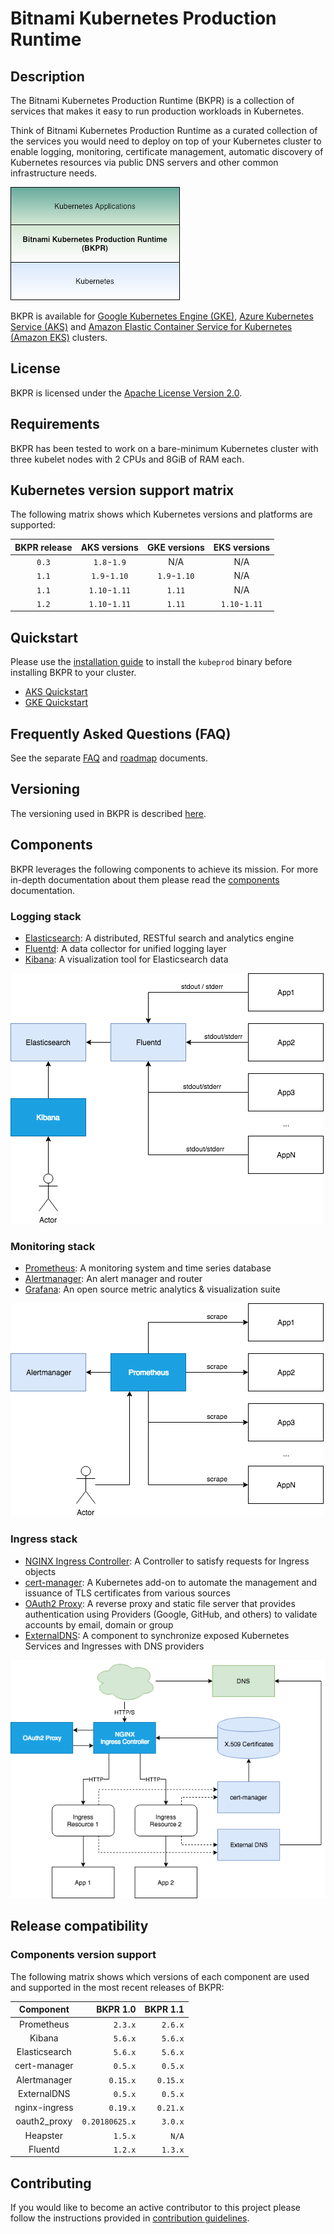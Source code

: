 # Bitnami Kubernetes Production Runtime

## Description

The Bitnami Kubernetes Production Runtime (BKPR) is a collection of services that makes it easy to run production workloads in Kubernetes.

Think of Bitnami Kubernetes Production Runtime as a curated collection of the services you would need to deploy on top of your Kubernetes cluster to enable logging, monitoring, certificate management, automatic discovery of Kubernetes resources via public DNS servers and other common infrastructure needs.

![BKPR](images/BKPR.png)

BKPR is available for [Google Kubernetes Engine (GKE)](https://cloud.google.com/kubernetes-engine), [Azure Kubernetes Service (AKS)](https://azure.microsoft.com/en-in/services/kubernetes-service/) and [Amazon Elastic Container Service for Kubernetes (Amazon EKS)](https://aws.amazon.com/eks/) clusters.

## License

BKPR is licensed under the [Apache License Version 2.0](LICENSE).

## Requirements

BKPR has been tested to work on a bare-minimum Kubernetes cluster with three kubelet nodes with 2 CPUs and 8GiB of RAM each.

## Kubernetes version support matrix

The following matrix shows which Kubernetes versions and platforms are supported:

| BKPR release | AKS versions  | GKE versions | EKS versions |
|:------------:|:-------------:|:------------:|:-------------:
|     `0.3`    | `1.8`-`1.9`   |      N/A     |      N/A     |
|     `1.1`    | `1.9`-`1.10`  | `1.9`-`1.10` |      N/A     |
|     `1.1`    | `1.10`-`1.11` | `1.11`       |      N/A     |
|     `1.2`    | `1.10`-`1.11` | `1.11`       | `1.10`-`1.11`|

## Quickstart

Please use the [installation guide](docs/install.md) to install the `kubeprod` binary before installing BKPR to your cluster.

* [AKS Quickstart](docs/quickstart-aks.md)
* [GKE Quickstart](docs/quickstart-gke.md)

## Frequently Asked Questions (FAQ)

See the separate [FAQ](docs/FAQ.md) and [roadmap](docs/roadmap.md) documents.

## Versioning

The versioning used in BKPR is described [here](docs/versioning.md).

## Components

BKPR leverages the following components to achieve its mission. For more in-depth documentation about them please read the [components](docs/components.md) documentation.

### Logging stack

* [Elasticsearch](docs/components.md#elasticsearch): A distributed, RESTful search and analytics engine
* [Fluentd](docs/components.mdfluentd): A data collector for unified logging layer
* [Kibana](docs/components.md#kibana): A visualization tool for Elasticsearch data

![Logging stack](docs/images/logging-stack.png)

### Monitoring stack

* [Prometheus](docs/components.md#prometheus): A monitoring system and time series database
* [Alertmanager](docs/components.md#alertmanager): An alert manager and router
* [Grafana](docs/components.md#grafana): An open source metric analytics & visualization suite

![Monitoring stack](docs/images/monitoring-stack.png)

### Ingress stack

* [NGINX Ingress Controller](docs/components.md#nginx-ingress-controller): A Controller to satisfy requests for Ingress objects
* [cert-manager](docs/components.md#cert-manager): A Kubernetes add-on to automate the management and issuance of TLS certificates from various sources
* [OAuth2 Proxy](docs/components.md#oauth2-proxy): A reverse proxy and static file server that provides authentication using Providers (Google, GitHub, and others) to validate accounts by email, domain or group
* [ExternalDNS](docs/components.md#externaldns): A component to synchronize exposed Kubernetes Services and Ingresses with DNS providers

![Ingress stack](docs/images/ingress-stack.png)

## Release compatibility

### Components version support

The following matrix shows which versions of each component are used and supported in the most recent releases of BKPR:

|   Component   |          BKPR 1.0  |          BKPR 1.1  |
|:-------------:|-------------------:|-------------------:|
|   Prometheus  |            `2.3.x` |            `2.6.x` |
|     Kibana    |            `5.6.x` |            `5.6.x` |
| Elasticsearch |            `5.6.x` |            `5.6.x` |
|  cert-manager |            `0.5.x` |            `0.5.x` |
|  Alertmanager |           `0.15.x` |           `0.15.x` |
|  ExternalDNS  |            `0.5.x` |            `0.5.x` |
| nginx-ingress |           `0.19.x` |           `0.21.x` |
|  oauth2_proxy |     `0.20180625.x` |            `3.0.x` |
|    Heapster   |            `1.5.x` |              `N/A` |
|    Fluentd    |            `1.2.x` |            `1.3.x` |

## Contributing

If you would like to become an active contributor to this project please follow the instructions provided in [contribution guidelines](CONTRIBUTING.md).
